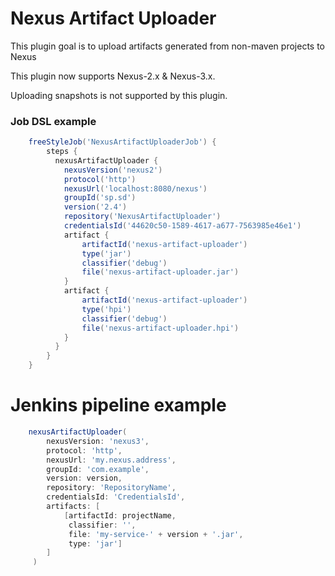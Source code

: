# Nexus Artifact Uploader

This plugin goal is to upload artifacts generated from non-maven projects to Nexus

This plugin now supports Nexus-2.x & Nexus-3.x.

Uploading snapshots is not supported by this plugin.

### Job DSL example

```groovy
    freeStyleJob('NexusArtifactUploaderJob') {
        steps {
          nexusArtifactUploader {
            nexusVersion('nexus2')
            protocol('http')
            nexusUrl('localhost:8080/nexus')
            groupId('sp.sd')
            version('2.4')
            repository('NexusArtifactUploader')
            credentialsId('44620c50-1589-4617-a677-7563985e46e1')
            artifact {
                artifactId('nexus-artifact-uploader')
                type('jar')
                classifier('debug')
                file('nexus-artifact-uploader.jar')
            }
            artifact {
                artifactId('nexus-artifact-uploader')
                type('hpi')
                classifier('debug')
                file('nexus-artifact-uploader.hpi')
            }
          }
        }
    }
```

# Jenkins pipeline example

```groovy
    nexusArtifactUploader(
        nexusVersion: 'nexus3',
        protocol: 'http',
        nexusUrl: 'my.nexus.address',
        groupId: 'com.example',
        version: version,
        repository: 'RepositoryName',
        credentialsId: 'CredentialsId',
        artifacts: [
            [artifactId: projectName,
             classifier: '',
             file: 'my-service-' + version + '.jar',
             type: 'jar']
        ]
     )
```
